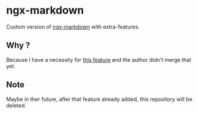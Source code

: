 # ngx-markdown

Custom version of [ngx-markdown](https://github.com/jfcere/ngx-markdown) with extra-features.

## Why ?

Because I have a necessity for [this feature](https://github.com/jfcere/ngx-markdown/pull/274) and the author didn't merge that yet.

## Note

Maybe in ther future, after that feature already added, this repository will be deleted.
